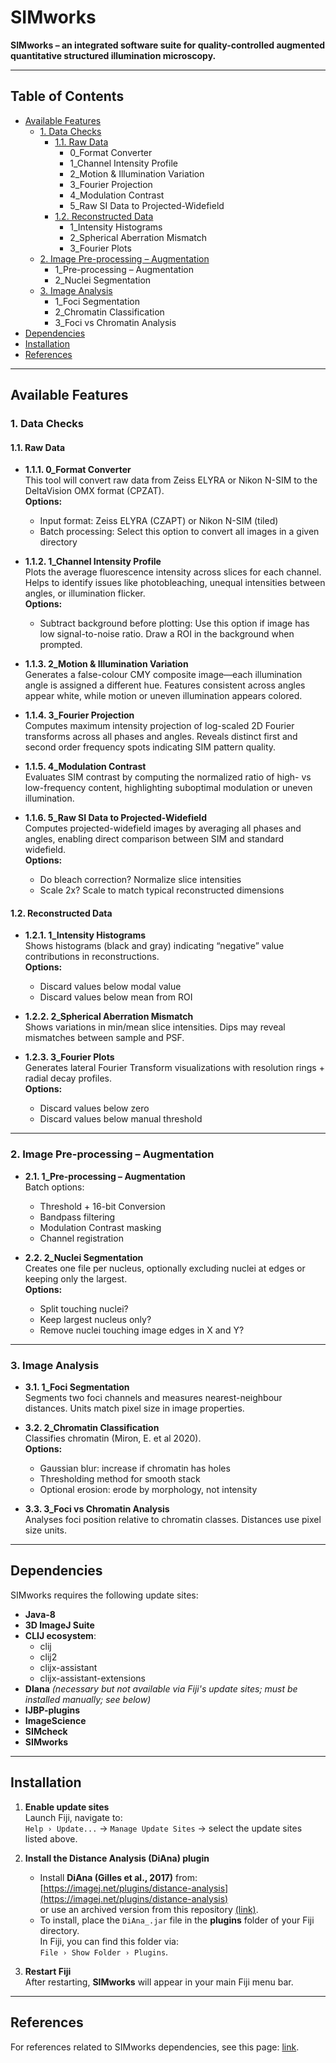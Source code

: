 # SIMworks

**SIMworks – an integrated software suite for quality-controlled augmented quantitative structured illumination microscopy.**

---

## Table of Contents
- [Available Features](#available-features)
  - [1. Data Checks](#1-data-checks)
    - [1.1. Raw Data](#11-raw-data)
      - 0_Format Converter
      - 1_Channel Intensity Profile
      - 2_Motion & Illumination Variation
      - 3_Fourier Projection
      - 4_Modulation Contrast
      - 5_Raw SI Data to Projected-Widefield
    - [1.2. Reconstructed Data](#12-reconstructed-data)
      - 1_Intensity Histograms
      - 2_Spherical Aberration Mismatch
      - 3_Fourier Plots
  - [2. Image Pre-processing – Augmentation](#2-image-pre-processing--augmentation)
    - 1_Pre-processing – Augmentation
    - 2_Nuclei Segmentation
  - [3. Image Analysis](#3-image-analysis)
    - 1_Foci Segmentation
    - 2_Chromatin Classification
    - 3_Foci vs Chromatin Analysis
- [Dependencies](#dependencies)
- [Installation](#installation)
- [References](#References)

---

## Available Features

### 1. Data Checks
#### 1.1. Raw Data
- **1.1.1. 0_Format Converter**  
  This tool will convert raw data from Zeiss ELYRA or Nikon N-SIM to the DeltaVision OMX format (CPZAT).  
  **Options:**  
  - Input format: Zeiss ELYRA (CZAPT) or Nikon N-SIM (tiled)  
  - Batch processing: Select this option to convert all images in a given directory  

- **1.1.2. 1_Channel Intensity Profile**  
  Plots the average fluorescence intensity across slices for each channel. Helps to identify issues like photobleaching, unequal intensities between angles, or illumination flicker.  
  **Options:**  
  - Subtract background before plotting: Use this option if image has low signal-to-noise ratio. Draw a ROI in the background when prompted.  

- **1.1.3. 2_Motion & Illumination Variation**  
  Generates a false-colour CMY composite image—each illumination angle is assigned a different hue. Features consistent across angles appear white, while motion or uneven illumination appears colored.  

- **1.1.4. 3_Fourier Projection**  
  Computes maximum intensity projection of log-scaled 2D Fourier transforms across all phases and angles. Reveals distinct first and second order frequency spots indicating SIM pattern quality.  

- **1.1.5. 4_Modulation Contrast**  
  Evaluates SIM contrast by computing the normalized ratio of high- vs low-frequency content, highlighting suboptimal modulation or uneven illumination.  

- **1.1.6. 5_Raw SI Data to Projected-Widefield**  
  Computes projected-widefield images by averaging all phases and angles, enabling direct comparison between SIM and standard widefield.  
  **Options:**  
  - Do bleach correction? Normalize slice intensities  
  - Scale 2x? Scale to match typical reconstructed dimensions  

#### 1.2. Reconstructed Data
- **1.2.1. 1_Intensity Histograms**  
  Shows histograms (black and gray) indicating “negative” value contributions in reconstructions.  
  **Options:**  
  - Discard values below modal value  
  - Discard values below mean from ROI  

- **1.2.2. 2_Spherical Aberration Mismatch**  
  Shows variations in min/mean slice intensities. Dips may reveal mismatches between sample and PSF.  

- **1.2.3. 3_Fourier Plots**  
  Generates lateral Fourier Transform visualizations with resolution rings + radial decay profiles.  
  **Options:**  
  - Discard values below zero  
  - Discard values below manual threshold  

---

### 2. Image Pre-processing – Augmentation
- **2.1. 1_Pre-processing – Augmentation**  
  Batch options:  
  - Threshold + 16-bit Conversion  
  - Bandpass filtering  
  - Modulation Contrast masking  
  - Channel registration  

- **2.2. 2_Nuclei Segmentation**  
  Creates one file per nucleus, optionally excluding nuclei at edges or keeping only the largest.  
  **Options:**  
  - Split touching nuclei?  
  - Keep largest nucleus only?  
  - Remove nuclei touching image edges in X and Y?  

---

### 3. Image Analysis
- **3.1. 1_Foci Segmentation**  
  Segments two foci channels and measures nearest-neighbour distances. Units match pixel size in image properties.  

- **3.2. 2_Chromatin Classification**  
  Classifies chromatin (Miron, E. et al 2020).  
  **Options:**  
  - Gaussian blur: increase if chromatin has holes  
  - Thresholding method for smooth stack  
  - Optional erosion: erode by morphology, not intensity  

- **3.3. 3_Foci vs Chromatin Analysis**  
  Analyses foci position relative to chromatin classes. Distances use pixel size units.

---

  ## Dependencies

SIMworks requires the following update sites:

- **Java-8**  
- **3D ImageJ Suite**  
- **CLIJ ecosystem**:  
  - clij  
  - clij2  
  - clijx-assistant  
  - clijx-assistant-extensions
- **DIana** *(necessary but not available via Fiji's update sites; must be installed manually; see below)*  
- **IJBP-plugins**  
- **ImageScience**  
- **SIMcheck**  
- **SIMworks**  

---

## Installation

1. **Enable update sites**  
   Launch Fiji, navigate to:  
   `Help › Update...` → `Manage Update Sites` → select the update sites listed above.  

2. **Install the Distance Analysis (DiAna) plugin**  
   - Install **DiAna (Gilles et al., 2017)** from:  
     [https://imagej.net/plugins/distance-analysis](https://imagej.net/plugins/distance-analysis)  
     or use an archived version from this repository [(link)](https://github.com/LiorPytowski/SIMworks/tree/main/DiAna).  
   - To install, place the `DiAna_.jar` file in the **plugins** folder of your Fiji directory.  
     In Fiji, you can find this folder via:  
     `File › Show Folder › Plugins`.  

3. **Restart Fiji**  
   After restarting, **SIMworks** will appear in your main Fiji menu bar.  

---

## References
For references related to SIMworks dependencies, see this page: [link](https://github.com/LiorPytowski/SIMworks/blob/main/References.md).
